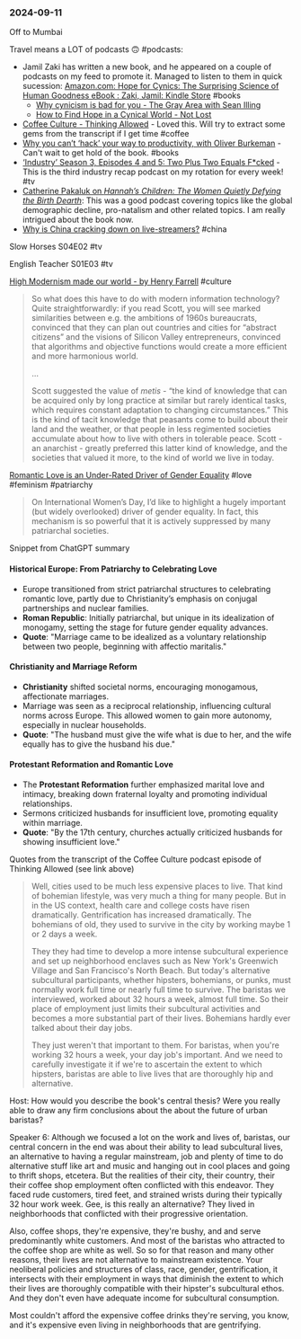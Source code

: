 ### 2024-09-11

Off to Mumbai

Travel means a LOT of podcasts 🙃 #podcasts:
* Jamil Zaki has written a new book, and he appeared on a couple of podcasts on my feed to promote it. Managed to listen to them in quick sucession: [Amazon.com: Hope for Cynics: The Surprising Science of Human Goodness eBook : Zaki, Jamil: Kindle Store](https://www.amazon.com/Hope-Cynics-Surprising-Science-Goodness-ebook/dp/B0CR93L55W) #books
	* [Why cynicism is bad for you - The Gray Area with Sean Illing](https://lnns.co/KJrxd0Btgyj)
	* [How to Find Hope in a Cynical World - Not Lost](https://lnns.co/aqvnmTCclKU)
* [Coffee Culture - Thinking Allowed](https://lnns.co/5HU4-vB0omc) - Loved this. Will try to extract some gems from the transcript if I get time #coffee 
* [Why you can’t ‘hack’ your way to productivity, with Oliver Burkeman](https://lnns.co/ANUPVDpXhaM) - Can't wait to get hold of the book. #books
* [‘Industry’ Season 3, Episodes 4 and 5: Two Plus Two Equals F\*cked](https://lnns.co/y2GIrJ78qxU) - This is the third industry recap podcast on my rotation for every week! #tv
* [Catherine Pakaluk on _Hannah’s Children: The Women Quietly Defying the Birth Dearth_](https://lnns.co/0vM9bNpx78T): This was a good podcast covering topics like the global demographic decline, pro-natalism and other related topics. I am really intrigued about the book now.
* [Why is China cracking down on live-streamers?](https://www.economist.com/podcasts/2024/09/10/why-is-china-cracking-down-on-live-streamers) #china

Slow Horses S04E02 #tv

English Teacher S01E03 #tv

[High Modernism made our world - by Henry Farrell](https://www.programmablemutter.com/p/high-modernism-made-our-world) #culture

> So what does this have to do with modern information technology? Quite straightforwardly: if you read Scott, you will see marked similarities between e.g. the ambitions of 1960s bureaucrats, convinced that they can plan out countries and cities for “abstract citizens” and the visions of Silicon Valley entrepreneurs, convinced that algorithms and objective functions would create a more efficient and more harmonious world.
> 
> …
> 
> Scott suggested the value of _metis_ - “the kind of knowledge that can be acquired only by long practice at similar but rarely identical tasks, which requires constant adaptation to changing circumstances.” This is the kind of tacit knowledge that peasants come to build about their land and the weather, or that people in less regimented societies accumulate about how to live with others in tolerable peace. Scott - an anarchist - greatly preferred this latter kind of knowledge, and the societies that valued it more, to the kind of world we live in today.


[Romantic Love is an Under-Rated Driver of Gender Equality](https://www.ggd.world/p/romantic-love-is-an-under-rated-driver) #love #feminism  #patriarchy

> On International Women’s Day, I’d like to highlight a hugely important (but widely overlooked) driver of gender equality. In fact, this mechanism is so powerful that it is actively suppressed by many patriarchal societies.

Snippet from ChatGPT summary
#### Historical Europe: From Patriarchy to Celebrating Love

- Europe transitioned from strict patriarchal structures to celebrating romantic love, partly due to Christianity’s emphasis on conjugal partnerships and nuclear families.
- **Roman Republic**: Initially patriarchal, but unique in its idealization of monogamy, setting the stage for future gender equality advances.
- **Quote**: "Marriage came to be idealized as a voluntary relationship between two people, beginning with affectio maritalis."

#### Christianity and Marriage Reform

- **Christianity** shifted societal norms, encouraging monogamous, affectionate marriages.
- Marriage was seen as a reciprocal relationship, influencing cultural norms across Europe. This allowed women to gain more autonomy, especially in nuclear households.
- **Quote**: "The husband must give the wife what is due to her, and the wife equally has to give the husband his due."

#### Protestant Reformation and Romantic Love

- The **Protestant Reformation** further emphasized marital love and intimacy, breaking down fraternal loyalty and promoting individual relationships.
- Sermons criticized husbands for insufficient love, promoting equality within marriage.
- **Quote**: "By the 17th century, churches actually criticized husbands for showing insufficient love."

Quotes from the transcript of the Coffee Culture podcast episode of Thinking Allowed (see link above)

> Well, cities used to be much less expensive places to live. That kind of bohemian lifestyle, was very much a thing for many people. But in in the US context, health care and college costs have risen dramatically. Gentrification has increased dramatically. The bohemians of old, they used to survive in the city by working maybe 1 or 2 days a week.
> 
> They they had time to develop a more intense subcultural experience and set up neighborhood enclaves such as New York's Greenwich Village and San Francisco's North Beach. But today's alternative subcultural participants, whether hipsters, bohemians, or punks, must normally work full time or nearly full time to survive. The baristas we interviewed, worked about 32 hours a week, almost full time. So their place of employment just limits their subcultural activities and becomes a more substantial part of their lives. Bohemians hardly ever talked about their day jobs.
> 
> They just weren't that important to them. For baristas, when you're working 32 hours a week, your day job's important. And we need to carefully investigate it if we're to ascertain the extent to which hipsters, baristas are able to live lives that are thoroughly hip and alternative.

Host: How would you describe the book's central thesis? Were you really able to draw any firm conclusions about the about the future of urban baristas?

Speaker 6: Although we focused a lot on the work and lives of, baristas, our central concern in the end was about their ability to lead subcultural lives, an alternative to having a regular mainstream, job and plenty of time to do alternative stuff like art and music and hanging out in cool places and going to thrift shops, etcetera. But the realities of their city, their country, their their coffee shop employment often conflicted with this endeavor. They faced rude customers, tired feet, and strained wrists during their typically 32 hour work week. Gee, is this really an alternative? They lived in neighborhoods that conflicted with their progressive orientation.

Also, coffee shops, they're expensive, they're bushy, and and serve predominantly white customers. And most of the baristas who attracted to the coffee shop are white as well. So so for that reason and many other reasons, their lives are not alternative to mainstream existence. Your neoliberal policies and structures of class, race, gender, gentrification, it intersects with their employment in ways that diminish the extent to which their lives are thoroughly compatible with their hipster's subcultural ethos. And they don't even have adequate income for subcultural consumption.

Most couldn't afford the expensive coffee drinks they're serving, you know, and it's expensive even living in neighborhoods that are gentrifying.
